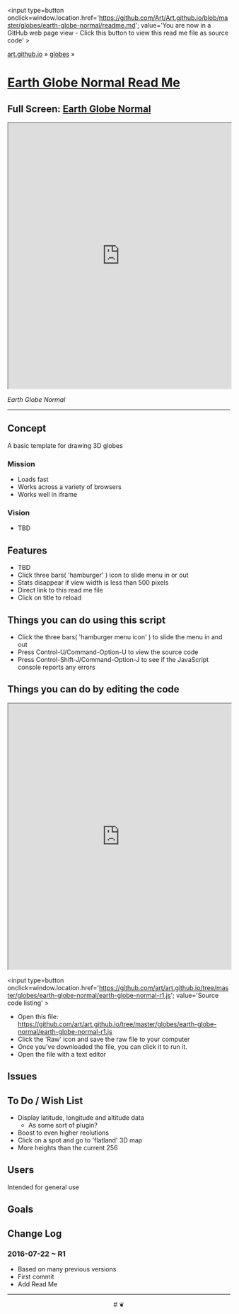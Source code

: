 ﻿<span style=display:none; >[You are now in a GitHub source code view - click this link to view Read Me file as a web page]
( https://art.github.io/globes/earth-globe-normal/#readme.md "View file as a web page." ) </span>
<input type=button onclick=window.location.href='https://github.com/Art/Art.github.io/blob/master/globes/earth-globe-normal/readme.md'; 
value='You are now in a GitHub web page view - Click this button to view this read me file as source code' >

[art.github.io]( https://art.github.io ) &raquo; [globes]( https://art.github.io/globes/ ) &raquo; 

[Earth Globe Normal Read Me]( https://art.github.io/globes/earth-globe-normal/index.html#readme.md )
===

## Full Screen: [ Earth Globe Normal ]( https://art.github.io/globes/earth-globe-normal/index.html )


<img src="" style=display:none; width=800 >


<iframe src=https://art.github.io/globes/earth-globe-normal/index.html width=100% height=600px ></iframe>


_Earth Globe Normal_

***

## Concept

A basic template for drawing 3D globes

### Mission

* Loads fast
* Works across a variety of browsers
* Works well in iframe


### Vision

* TBD

## Features

* TBD
* Click three bars( 'hamburger' ) icon to slide menu in or out
* Stats disappear if view width is less than 500 pixels
* Direct link to this read me file
* Click on title to reload 


## Things you can do using this script


* Click the three bars( 'hamburger menu icon' ) to slide the menu in and out
* Press Control-U/Command-Option-U to view the source code
* Press Control-Shift-J/Command-Option-J to see if the JavaScript console reports any errors



## Things you can do by editing the code

<iframe src='https://jaanga.github.io/cookbook-html/examples/libraries/ace-editor/ace-view-r1.html#
	https://art.github.io/globes/earth-globe-normal/earth-globe-normal-r1.js' width=100% height=600 ></iframe>

<input type=button onclick=window.location.href='https://github.com/art/art.github.io/tree/master/globes/earth-globe-normal/earth-globe-normal-r1.js';
value='Source code listing' >


* Open this file: https://github.com/art/art.github.io/tree/master/globes/earth-globe-normal/earth-globe-normal-r1.js
* Click the 'Raw' icon and save the raw file to your computer
* Once you've downloaded the file, you can click it to run it.
* Open the file with a text editor


## Issues



## To Do / Wish List

* Display latitude, longitude and altitude data
	* As some sort of plugin?
* Boost to even higher reolutions
* Click on a spot and go to 'flatland' 3D map
* More heights than the current 256


## Users

Intended for general use


## Goals




## Change Log

### 2016-07-22 ~ R1

* Based on many previous versions 
* First commit
* Add Read Me


***

<center title='art.github.io ~ your 3D sunny place' >
# <a href=javascript:window.scrollTo(0,0); style=text-decoration:none; > ❦ </a>
</center>
